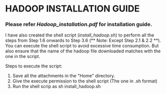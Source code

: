 HADOOP INSTALLATION GUIDE
====

### Please refer *Hadoop_installation.pdf* for installation guide.

I have also created the shell script (*install_hadoop.sh*) to perform all the steps from Step 1.6 onwards to Step 3.6 (** Note: Except Step 2.1 & 2.2 **). You can execute the shell script to avoid excessive time consumption. But also ensure that the name of the hadoop file downloaded matches with the one in the script.

Steps to execute the script:
1. Save all the attachments in the "Home" directory.
2. Give the execute permission to the shell script (The one in .sh format)
3. Run the shell scrip as sh install\_hadoop.sh


